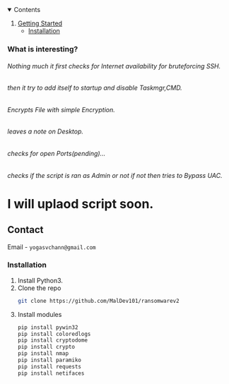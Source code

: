 <details open="open">
  <summary>Contents</summary>
  <ol>
    <li>
      <a href="#getting-started">Getting Started</a>
      <ul>
        <li><a href="#installation">Installation</a></li>
      </ul>
    </li>
  </ol>
</details>


### What is interesting?
###### Nothing much it first checks for Internet availability for bruteforcing SSH.
###### then it try to add itself to startup and disable Taskmgr,CMD.
###### Encrypts File with simple Encryption.
###### leaves a note on Desktop.
###### checks for open Ports(pending)...
###### checks if the script is ran as Admin or not if not then tries to Bypass UAC.

# I will uplaod script soon.


## Contact

Email - `yogasvchann@gmail.com`

### Installation

1. Install Python3.
2. Clone the repo
   ```sh
   git clone https://github.com/MalDev101/ransomwarev2
   ```
3. Install modules
   ```sh
   pip install pywin32
   pip install coloredlogs
   pip install cryptodome
   pip install crypto
   pip install nmap
   pip install paramiko
   pip install requests 
   pip install netifaces
   ```


